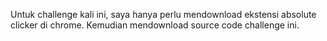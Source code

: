 Untuk challenge kali ini, saya hanya perlu mendownload ekstensi absolute clicker di chrome. Kemudian mendownload source code challenge ini.